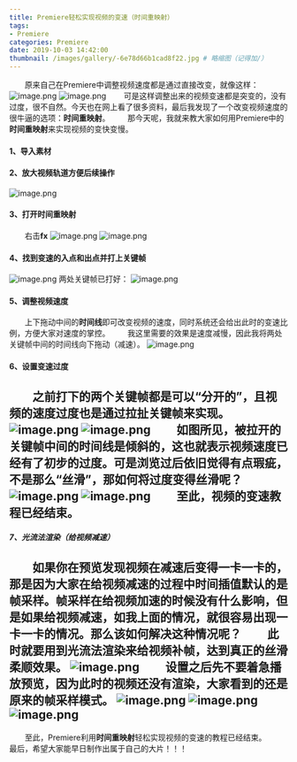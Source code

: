 ```yaml
---
title: Premiere轻松实现视频的变速（时间重映射）
tags: 
- Premiere
categories: Premiere
date: 2019-10-03 14:42:00
thumbnail: /images/gallery/-6e78d66b1cad8f22.jpg # 略缩图（记得加/）
---
```

&emsp;&emsp;原来自己在Premiere中调整视频速度都是通过直接改变，就像这样：
![image.png](https://upload-images.jianshu.io/upload_images/14271401-842b0c8f4c7fdd09.png?imageMogr2/auto-orient/strip%7CimageView2/2/w/1240)
![image.png](https://upload-images.jianshu.io/upload_images/14271401-8c45c7050e0e7ba3.png?imageMogr2/auto-orient/strip%7CimageView2/2/w/1240)
&emsp;&emsp;可是这样调整出来的视频变速都是突变的，没有过度，很不自然。今天也在网上看了很多资料，最后我发现了一个改变视频速度的很牛逼的选项：**时间重映射**。
&emsp;&emsp;那今天呢，我就来教大家如何用Premiere中的**时间重映射**来实现视频的变快变慢。
#### 1、导入素材
#### 2、放大视频轨道方便后续操作
![image.png](https://upload-images.jianshu.io/upload_images/14271401-cb75a7c2d097c078.png?imageMogr2/auto-orient/strip%7CimageView2/2/w/1240)
#### 3、打开时间重映射
&emsp;&emsp;右击**fx**
![image.png](https://upload-images.jianshu.io/upload_images/14271401-200ee8b33b4b502c.png?imageMogr2/auto-orient/strip%7CimageView2/2/w/1240)
![image.png](https://upload-images.jianshu.io/upload_images/14271401-3438e21f97b33d42.png?imageMogr2/auto-orient/strip%7CimageView2/2/w/1240)


#### 4、找到变速的入点和出点并打上关键帧
![image.png](https://upload-images.jianshu.io/upload_images/14271401-62734226082bf3e0.png?imageMogr2/auto-orient/strip%7CimageView2/2/w/1240)
两处关键帧已打好：
![image.png](https://upload-images.jianshu.io/upload_images/14271401-19efb55f636abe74.png?imageMogr2/auto-orient/strip%7CimageView2/2/w/1240)
#### 5、调整视频速度
&emsp;&emsp;上下拖动中间的**时间线**即可改变视频的速度，同时系统还会给出此时的变速比例，方便大家对速度的掌控。
&emsp;&emsp;我这里需要的效果是速度减慢，因此我将两处关键帧中间的时间线向下拖动（减速）。
![image.png](https://upload-images.jianshu.io/upload_images/14271401-13d0525d6f6bc816.png?imageMogr2/auto-orient/strip%7CimageView2/2/w/1240)

#### 6、设置变速过度
&emsp;&emsp;之前打下的两个关键帧都是可以“分开的”，且视频的速度过度也是通过拉扯关键帧来实现。
![image.png](https://upload-images.jianshu.io/upload_images/14271401-dadd7372e5ea016d.png?imageMogr2/auto-orient/strip%7CimageView2/2/w/1240)
![image.png](https://upload-images.jianshu.io/upload_images/14271401-bdd893a32fb146e7.png?imageMogr2/auto-orient/strip%7CimageView2/2/w/1240)
&emsp;&emsp;如图所见，被拉开的关键帧中间的时间线是倾斜的，这也就表示视频速度已经有了初步的过度。可是浏览过后依旧觉得有点瑕疵，不是那么“丝滑”，那如何将过度变得丝滑呢？
![image.png](https://upload-images.jianshu.io/upload_images/14271401-0d9c880a7b7a4df0.png?imageMogr2/auto-orient/strip%7CimageView2/2/w/1240)
![image.png](https://upload-images.jianshu.io/upload_images/14271401-aab7e36dd1a4a1ff.png?imageMogr2/auto-orient/strip%7CimageView2/2/w/1240)
&emsp;&emsp;至此，视频的变速教程已经结束。
---
##### 7、光流法渲染（给视频减速）
&emsp;&emsp;如果你在预览发现视频在减速后变得一卡一卡的，那是因为大家在给视频减速的过程中**时间插值**默认的是**帧采样**。**帧采样**在给视频加速的时候没有什么影响，但是如果给视频减速，如我上面的情况，就很容易出现一卡一卡的情况。那么该如何解决这种情况呢？
&emsp;&emsp;此时就要用到**光流法渲染**来给视频补帧，达到真正的丝滑柔顺效果。
![image.png](https://upload-images.jianshu.io/upload_images/14271401-5bdfbc8eaef77688.png?imageMogr2/auto-orient/strip%7CimageView2/2/w/1240)
&emsp;&emsp;设置之后先不要着急播放预览，因为此时的视频还没有渲染，大家看到的还是原来的**帧采样**模式。
![image.png](https://upload-images.jianshu.io/upload_images/14271401-dfd48c7eaf8cab33.png?imageMogr2/auto-orient/strip%7CimageView2/2/w/1240)
![image.png](https://upload-images.jianshu.io/upload_images/14271401-d536fb052e0a3c0c.png?imageMogr2/auto-orient/strip%7CimageView2/2/w/1240)
![image.png](https://upload-images.jianshu.io/upload_images/14271401-44e2562c9da86a70.png?imageMogr2/auto-orient/strip%7CimageView2/2/w/1240)
---
&emsp;&emsp;至此，Premiere利用**时间重映射**轻松实现视频的变速的教程已经结束。
&emsp;&emsp;最后，希望大家能早日制作出属于自己的大片！！！
